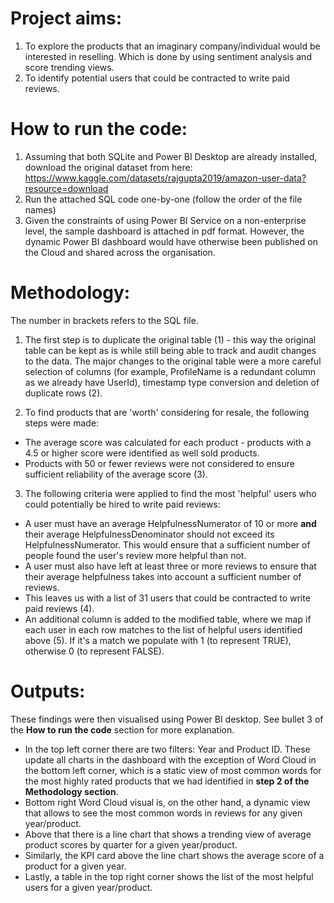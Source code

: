 # Project aims:
1. To explore the products that an imaginary company/individual would be interested in reselling. Which is done by using sentiment analysis and score trending views. 
2. To identify potential users that could be contracted to write paid reviews.

# How to run the code:
1. Assuming that both SQLite and Power BI Desktop are already installed, download the original dataset from here: https://www.kaggle.com/datasets/rajgupta2019/amazon-user-data?resource=download
2. Run the attached SQL code one-by-one (follow the order of the file names)
3. Given the constraints of using Power BI Service on a non-enterprise level, the sample dashboard is attached in pdf format. However, the dynamic Power BI dashboard would have otherwise been published on the Cloud and shared across the organisation.

# Methodology:
The number in brackets refers to the SQL file.

1. The first step is to duplicate the original table (1) - this way the original table can be kept as is while still being able to track and audit changes to the data. The major changes to the original table were a more careful selection of columns (for example, ProfileName is a redundant column as we already have UserId), timestamp type conversion and deletion of duplicate rows (2).

2. To find products that are 'worth' considering for resale, the following steps were made:
* The average score was calculated for each product - products with a 4.5 or higher score were identified as well sold products.
* Products with 50 or fewer reviews were not considered to ensure sufficient reliability of the average score (3). 

3. The following criteria were applied to find the most 'helpful' users who could potentially be hired to write paid reviews:
* A user must have an average HelpfulnessNumerator of 10 or more **and** their average HelpfulnessDenominator should not exceed its HelpfulnessNumerator. This would ensure that a sufficient number of people found the user's review more helpful than not.
* A user must also have left at least three or more reviews to ensure that their average helpfulness takes into account a sufficient number of reviews.
* This leaves us with a list of 31 users that could be contracted to write paid reviews (4).
* An additional column is added to the modified table, where we map if each user in each row matches to the list of helpful users identified above (5). If it's a match we populate with 1 (to represent TRUE), otherwise 0 (to represent FALSE).

# Outputs:
These findings were then visualised using Power BI desktop. See bullet 3 of the **How to run the code** section for more explanation.

* In the top left corner there are two filters: Year and Product ID. These update all charts in the dashboard with the exception of Word Cloud in the bottom left corner, which is a static view of most common words for the most highly rated products that we had identified in **step 2 of the Methodology section**.
* Bottom right Word Cloud visual is, on the other hand, a dynamic view that allows to see the most common words in reviews for any given year/product.
* Above that there is a line chart that shows a trending view of average product scores by quarter for a given year/product.
* Similarly, the KPI card above the line chart shows the average score of a product for a given year.
* Lastly, a table in the top right corner shows the list of the most helpful users for a given year/product.
